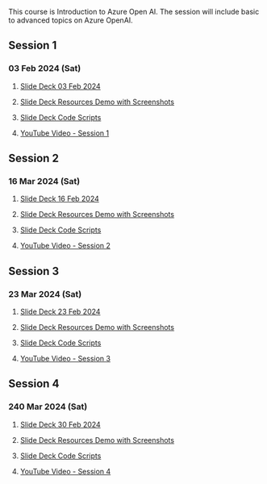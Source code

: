 
This course is Introduction to Azure Open AI. 
The session will include basic to advanced topics on Azure OpenAI.

## Session 1 

### 03 Feb 2024 (Sat) 

 1. [Slide Deck 03 Feb 2024](<01 SlideDeck>)

 2. [Slide Deck Resources Demo with Screenshots](<02 SlideDeck Resources/20231014 Kick Start Your Azure OpenAI Journey Step by Screen Shots for Demo - Part 1.pdf>)

 3. [Slide Deck Code Scripts](<03 SlideDeck Scripts/20240203 Unleashing the Power of Artificial Intelligence in the Cloud– Part 1 - Scripts.txt>)
 
 4. [YouTube Video - Session 1](https://www.youtube.com/watch?v=M1UUxCSaNMU)

## Session 2
### 16 Mar 2024 (Sat) 

 1.  [Slide Deck 16 Feb 2024](<20240316 - Session 2/01 Slide Deck/20240316  Unleashing the Power of Artificial Intelligence in the Cloud– Part 2.pdf>)

 2.  [Slide Deck Resources Demo with Screenshots](<20240316 - Session 2/02 Slide Deck Resources/20240316 Kick Start Your Azure OpenAI Journey - SCRIPT - Part 2.docx>)

 3.  [Slide Deck Code Scripts](<20240316 - Session 2/03 Slide Deck Scripts/DEMOS - Azure OpenAI Part 2.txt>)

 4. [YouTube Video - Session 2](https://www.youtube.com/watch?v=M1UUxCSaNMU)

## Session 3 
### 23 Mar 2024 (Sat) 

 1.  [Slide Deck 23 Feb 2024](<20240323 - Session 3/01 Slide Deck/20240323 Unleashing the Power of Artificial Intelligence in the Cloud– Part 3.pdf>)

 2.  [Slide Deck Resources Demo with Screenshots](<20240323 - Session 3/03 Slide Deck Scripts/20230323  Unleashing the Power of Artificial Intelligence in the Cloud-  SCRIPT - Part 3.docx>)

 3.  [Slide Deck Code Scripts](<20240323 - Session 3/02 Slide Deck Resources/Postman Collections Content Safety/Demo Azure OpenAI Content Safety.postman_collection.json>)

 4. [YouTube Video - Session 3](https://www.youtube.com/watch?v=IE8kEwFqgZo&t=1s)

 ## Session 4 
### 240 Mar 2024 (Sat) 

 1.  [Slide Deck 30 Feb 2024](<20240330 - Session 4/01 Slide Deck/20240330 Unleashing the Power of Artificial Intelligence in the Cloud– Part 4.pdf>)

 2.  [Slide Deck Resources Demo with Screenshots](<20240330 - Session 4/02 Slide Deck Resources/20230330  Unleashing the Power of Artificial Intelligence in the Cloud-  SCRIPT - Part 4.docx>)

 3.  [Slide Deck Code Scripts](<20240330 - Session 4/03 Slide Deck Scripts/DEMOS -Part 4.txt>)

 4. [YouTube Video - Session 4](https://www.youtube.com/watch?v=16qlAnwKx40)





